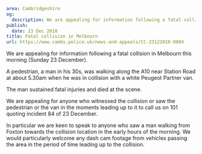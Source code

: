 ```yaml
area: Cambridgeshire
og:
  description: We are appealing for information following a fatal collision in Melbourn this morning (Sunday 23 December).
publish:
  date: 23 Dec 2018
title: Fatal collision in Melbourn
url: https://www.cambs.police.uk/news-and-appeals/CC-23122018-0084
```

We are appealing for information following a fatal collision in Melbourn this morning (Sunday 23 December).

A pedestrian, a man in his 30s, was walking along the A10 near Station Road at about 5.30am when he was in collision with a white Peugeot Partner van.

The man sustained fatal injuries and died at the scene.

We are appealing for anyone who witnessed the collision or saw the pedestrian or the van in the moments leading up to it to call us on 101 quoting incident 84 of 23 December.

In particular we are keen to speak to anyone who saw a man walking from Foxton towards the collision location in the early hours of the morning. We would particularly welcome any dash cam footage from vehicles passing the area in the period of time leading up to the collision.
